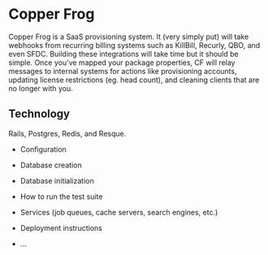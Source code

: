 # Copper Frog

Copper Frog is a SaaS provisioning system. It (very simply put) will take webhooks from recurring
billing systems such as KillBill, Recurly, QBO, and even SFDC. Building these integrations will take
time but it should be simple. Once you've mapped your package properties, CF will relay messages to internal
systems for actions like provisioning accounts, updating license restrictions (eg. head count), and
cleaning clients that are no longer with you. 

## Technology

Rails, Postgres, Redis, and Resque.

* Configuration

* Database creation

* Database initialization

* How to run the test suite

* Services (job queues, cache servers, search engines, etc.)

* Deployment instructions

* ...
